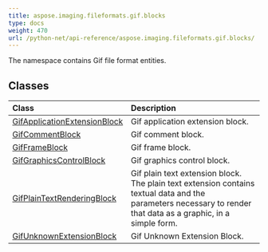 ```yaml
---
title: aspose.imaging.fileformats.gif.blocks
type: docs
weight: 470
url: /python-net/api-reference/aspose.imaging.fileformats.gif.blocks/
---
```



The namespace contains Gif file format entities.

## **Classes**
|**Class**|**Description**|
| :- | :- |
|[GifApplicationExtensionBlock](/imaging/python-net/api-reference/aspose.imaging.fileformats.gif.blocks/gifapplicationextensionblock/)|Gif application extension block.|
|[GifCommentBlock](/imaging/python-net/api-reference/aspose.imaging.fileformats.gif.blocks/gifcommentblock/)|Gif comment block.|
|[GifFrameBlock](/imaging/python-net/api-reference/aspose.imaging.fileformats.gif.blocks/gifframeblock/)|Gif frame block.|
|[GifGraphicsControlBlock](/imaging/python-net/api-reference/aspose.imaging.fileformats.gif.blocks/gifgraphicscontrolblock/)|Gif graphics control block.|
|[GifPlainTextRenderingBlock](/imaging/python-net/api-reference/aspose.imaging.fileformats.gif.blocks/gifplaintextrenderingblock/)|Gif plain text extension block. The plain text extension contains textual data and the<br/>            parameters necessary to render that data as a graphic, in a simple form.|
|[GifUnknownExtensionBlock](/imaging/python-net/api-reference/aspose.imaging.fileformats.gif.blocks/gifunknownextensionblock/)|Gif Unknown Extension Block.|
